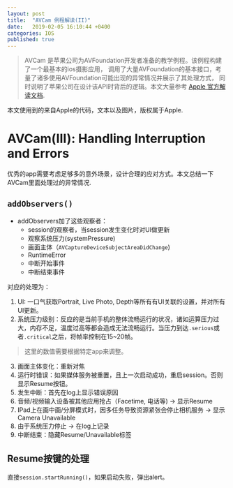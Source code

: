 ```yaml
---
layout: post
title:  "AVCam 例程解读(II)"
date:   2019-02-05 16:10:44 +0400
categories: IOS
published: true
---
```


>AVCam 是苹果公司为AVFoundation开发者准备的教学例程。该例程构建了一个最基本的ios摄影应用，
调用了大量AVFoundation的基本接口，考量了诸多使用AVFoundation可能出现的异常情况并展示了其处理方式，
同时说明了苹果公司在设计该API时背后的逻辑。本文大量参考
[Apple 官方解读文档](https://developer.apple.com/documentation/avfoundation/cameras_and_media_capture/avcam_building_a_camera_app).

本文使用到的来自Apple的代码，文本以及图片，版权属于Apple.

# AVCam(III): Handling Interruption and Errors
优秀的app需要考虑足够多的意外场景，设计合理的应对方式。本文总结一下AVCam里面处理过的异常情况.

## `addObservers()`
- addObservers加了这些观察者：
  - session的观察者，当session发生变化时对UI做更新
  - 观察系统压力(systemPressure)
  - 画面主体（`AVCaptureDeviceSubjectAreaDidChange`)
  - RuntimeError
  - 中断开始事件
  - 中断结束事件

对应的处理为：
1. UI: 一口气获取Portrait, Live Photo, Depth等所有有UI关联的设置，并对所有UI更新。
2. 系统压力级别：反应的是当前手机的整体流畅运行的状况，诸如运算压力过大，内存不足，温度过高等都会造成无法流畅运行。当压力到达`.serious`或者`.critical`之后，将帧率控制在15~20帧。
>这里的数值需要根据特定app来调整。

3. 画面主体变化：重新对焦
4. 运行时错误：如果媒体服务被重置，且上一次启动成功，重启session。否则显示Resume按钮。
5. 发生中断：首先在log上显示错误原因
  1. 音频/视频输入设备被其他应用抢占（Facetime, 电话等) -> 显示Resume
  2. IPad上在画中画/分屏模式时，因多任务导致资源紧张会停止相机服务 -> 显示Camera Unavailable
  3. 由于系统压力停止 -> 在log上记录
6. 中断结束：隐藏Resume/Unavailable标签

## Resume按键的处理
直接`session.startRunning()`，如果启动失败，弹出alert。
